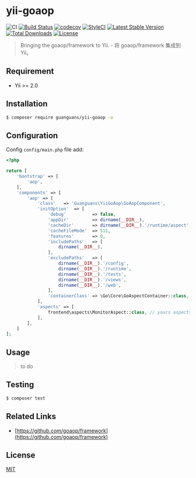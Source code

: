 # yii-goaop

![CI](https://github.com/guanguans/yii-goaop/workflows/CI/badge.svg)
[![Build Status](https://travis-ci.org/guanguans/yii-goaop.svg?branch=main)](https://travis-ci.org/guanguans/yii-goaop)
[![codecov](https://codecov.io/gh/guanguans/yii-goaop/branch/main/graph/badge.svg)](https://codecov.io/gh/guanguans/yii-goaop)
[![StyleCI](https://github.styleci.io/repos/303249572/shield?branch=main)](https://github.styleci.io/repos/303249572?branch=main)
[![Latest Stable Version](https://poser.pugx.org/guanguans/yii-goaop/v)](//packagist.org/packages/guanguans/yii-goaop)
[![Total Downloads](https://poser.pugx.org/guanguans/yii-goaop/downloads)](//packagist.org/packages/guanguans/yii-goaop)
[![License](https://poser.pugx.org/guanguans/yii-goaop/license)](//packagist.org/packages/guanguans/yii-goaop)

> Bringing the goaop/framework to Yii. - 将 goaop/framework 集成到 Yii。

## Requirement

* Yii >= 2.0

## Installation

``` bash
$ composer require guanguans/yii-goaop -v
```

## Configuration

Config `config/main.php` file add:

``` php
<?php

return [
    'bootstrap' => [
        'aop',
    ],
    'components' => [
        'aop' => [
            'class'   => 'Guanguans\YiiGoAop\GoAopComponent',
            'initOption'  => [
                'debug'          => false,
                'appDir'         => dirname(__DIR__),
                'cacheDir'       => dirname(__DIR__).'/runtime/aspect',
                'cacheFileMode'  => 511,
                'features'       => 0,
                'includePaths'   => [
                    dirname(__DIR__),
                ],
                'excludePaths'   => [
                    dirname(__DIR__).'/config',
                    dirname(__DIR__).'/runtime',
                    dirname(__DIR__).'/tests',
                    dirname(__DIR__).'/views',
                    dirname(__DIR__).'/web',
                ],
                'containerClass' => \Go\Core\GoAspectContainer::class,
            ],
            'aspects' => [
                frontend\aspects\MonitorAspect::class, // yours aspects
            ],
        ],
    ]
];
```

## Usage

> to do

## Testing

``` bash
$ composer test
```

## Related Links

* [https://github.com/goaop/framework](https://github.com/goaop/framework)

## License

[MIT](LICENSE)